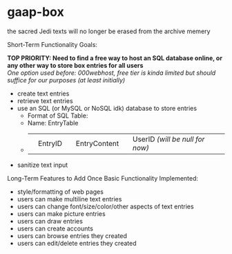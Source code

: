 # gaap-box
the sacred Jedi texts will no longer be erased from the archive memery

Short-Term Functionality Goals:
<div><strong>TOP PRIORITY: Need to find a free way to host an SQL database online, or any other way to store box entries for all users</strong><br>
<em>One option used before: 000webhost, free tier is kinda limited but should suffice for our purposes (at least initially)</em></div>
<ul>
    <li>create text entries</li>
    <li>retrieve text entries</li>
    <li>use an SQL (or MySQL or NoSQL idk) database to store entries
        <ul>
            <li>Format of SQL Table: </li> 
            <li>Name: EntryTable</li>
            <li><table><th><td>EntryID</td></th><th><td>EntryContent</td></th><th><td>UserID <em>(will be null for now)        </em></td></th></table></li>
        </ul>
    </li>
    <li>sanitize text input</li>
</ul>

Long-Term Features to Add Once Basic Functionality Implemented:
<ul>
    <li>style/formatting of web pages</li>
    <li>users can make multiline text entries</li>
    <li>users can change font/size/color/other aspects of text entries</li>
    <li>users can make picture entries</li>
    <li>users can draw entries</li>
    <li>users can create accounts</li>
    <li>users can browse entries they created</li>
    <li>users can edit/delete entries they created</li>
</ul>
